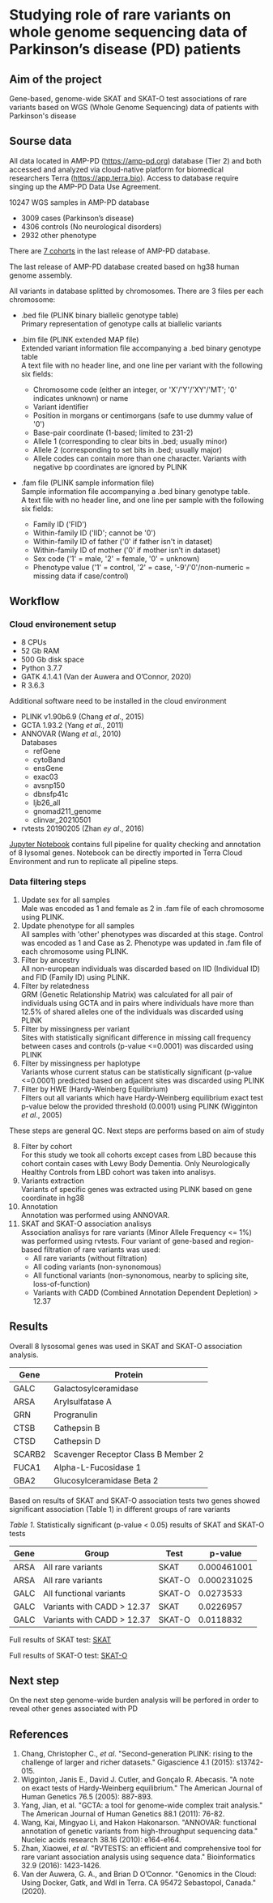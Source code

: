 # Studying role of rare variants on whole genome sequencing data of Parkinson’s disease (PD) patients

## Aim of the project

Gene-based, genome-wide SKAT and SKAT-O test associations of rare variants based on WGS (Whole Genome Sequencing) data of patients with Parkinson's disease

## Sourse data

All data located in AMP-PD (<https://amp-pd.org>) database (Tier 2) and both accessed and analyzed via cloud-native platform for biomedical researchers Terra (<https://app.terra.bio>). Access to database require singing up the AMP-PD Data Use Agreement.

10247 WGS samples in AMP-PD database

- 3009 cases (Parkinson’s disease)
- 4306 controls (No neurological disorders)
- 2932 other phenotype

There are [7 cohorts](https://amp-pd.org/unified-cohorts) in the last release of AMP-PD database.

The last release of AMP-PD database created based on hg38 human genome assembly.

All variants in database splitted by chromosomes. There are 3 files per each chromosome:

- .bed file (PLINK binary biallelic genotype table)  
  Primary representation of genotype calls at biallelic variants
- .bim file (PLINK extended MAP file)  
  Extended variant information file accompanying a .bed binary genotype table  
  A text file with no header line, and one line per variant with the following six fields:

  - Chromosome code (either an integer, or 'X'/'Y'/'XY'/'MT'; '0' indicates unknown) or name  
  - Variant identifier  
  - Position in morgans or centimorgans (safe to use dummy value of '0')  
  - Base-pair coordinate (1-based; limited to 231-2)  
  - Allele 1 (corresponding to clear bits in .bed; usually minor)  
  - Allele 2 (corresponding to set bits in .bed; usually major)  
  - Allele codes can contain more than one character. Variants with negative bp coordinates are ignored by PLINK  
- .fam file (PLINK sample information file)  
  Sample information file accompanying a .bed binary genotype table.  
  A text file with no header line, and one line per sample with the following six fields:

  - Family ID ('FID')  
  - Within-family ID ('IID'; cannot be '0')  
  - Within-family ID of father ('0' if father isn't in dataset)  
  - Within-family ID of mother ('0' if mother isn't in dataset)  
  - Sex code ('1' = male, '2' = female, '0' = unknown)  
  - Phenotype value ('1' = control, '2' = case, '-9'/'0'/non-numeric = missing data if case/control)  

## Workflow

### Cloud environement setup

- 8 CPUs
- 52 Gb RAM
- 500 Gb disk space
- Python 3.7.7
- GATK 4.1.4.1 (Van der Auwera and O’Connor, 2020)
- R 3.6.3

Additional software need to be installed in the cloud environment

- PLINK v1.90b6.9 (Chang *et al*., 2015)
- GCTA 1.93.2 (Yang *et al*., 2011)
- ANNOVAR  (Wang *et al*., 2010)  
  Databases
  - refGene
  - cytoBand
  - ensGene
  - exac03
  - avsnp150
  - dbnsfp41c
  - ljb26_all
  - gnomad211_genome
  - clinvar_20210501
- rvtests 20190205 (Zhan *ey al*., 2016)

[Jupyter Notebook](rare_variants_lysosomal_genes.ipynb) contains full pipeline for quality checking and annotation of 8 lysomal genes. Notebook can be directly imported in Terra Cloud Environment and run to replicate all pipeline steps.

### Data filtering steps

1. Update sex for all samples  
   Male was encoded as 1 and female as 2 in .fam file of each chromosome using PLINK.
2. Update phenotype for all samples  
   All samples with 'other' phenotypes was discarded at this stage. Control was encoded as 1 and Case as 2. Phenotype was updated in .fam file of each chromosome using PLINK.
3. Filter by ancestry  
   All non-european individuals was discarded based on IID (Individual ID) and FID (Family ID) using PLINK.
4. Filter by relatedness  
   GRM (Genetic Relationship Matrix) was calculated for all pair of individuals using GCTA and in pairs where individuals have more than 12.5% of shared alleles one of the individuals was discarded using PLINK
5. Filter by missingness per variant  
   Sites with statistically significant difference in missing call frequency between cases and controls (p-value <=0.0001) was discarded using PLINK
6. Filter by missingness per haplotype  
   Variants whose current status can be statistically significant (p-value <=0.0001) predicted based on adjacent sites was discarded using PLINK
7. Filter by HWE (Hardy-Weinberg Equilibrium)  
   Filters out all variants which have Hardy-Weinberg equilibrium exact test p-value below the provided threshold (0.0001) using PLINK (Wigginton *et al*., 2005)

These steps are general QC. Next steps are performs based on aim of study

8. Filter by cohort  
   For this study we took all cohorts except cases from LBD because this cohort contain cases with Lewy Body Dementia. Only Neurologically Healthy Controls from LBD cohort was taken into analisys.
9. Variants extraction  
   Variants of specific genes was extracted using PLINK based on gene coordinate in hg38
10. Annotation  
    Annotation was performed using ANNOVAR.
11. SKAT and SKAT-O association analisys  
    Association analisys for rare variants (Minor Allele Frequency <= 1%) was performed using rvtests.
    Four variant of gene-based and region-based filtration of rare variants was used:
    - All rare variants (without filtration)
    - All coding variants (non-synonomous)
    - All functional variants (non-synonomous, nearby to splicing site, loss-of-function)
    - Variants with CADD (Combined Annotation Dependent Depletion) > 12.37

## Results

Overall 8 lysosomal genes was used in SKAT and SKAT-O association analysis.

| Gene   | Protein                             |
| ------ | ----------------------------------- |
| GALC   | Galactosylceramidase                |
| ARSA   | Arylsulfatase A                     |
| GRN    | Progranulin                         |
| CTSB   | Cathepsin B                         |
| CTSD   | Cathepsin D                         |
| SCARB2 | Scavenger Receptor Class B Member 2 |
| FUCA1  | Alpha-L-Fucosidase 1                |
| GBA2   | Glucosylceramidase Beta 2           |

Based on results of SKAT and SKAT-O association tests two genes showed significant association (Table 1) in different groups of rare variants

*Table 1*. Statistically significant (p-value < 0.05) results of SKAT and SKAT-O tests

| Gene | Group                      | Test   | p-value     |
| ---- | -------------------------- | ------ | ----------- |
| ARSA | All rare variants          | SKAT   | 0.000461001 |
| ARSA | All rare variants          | SKAT-O | 0.000231025 |
| GALC | All functional variants    | SKAT-O | 0.0273533   |
| GALC | Variants with CADD > 12.37 | SKAT   | 0.0226957   |
| GALC | Variants with CADD > 12.37 | SKAT-O | 0.0118832   |

Full results of SKAT test: [SKAT](Assoc_results/Skat_summary.csv)

Full results of SKAT-O test: [SKAT-O](/Assoc_results/SkatO_summary.csv)

## Next step

On the next step genome-wide burden analysis will be perfored in order to reveal other genes associated with PD

## References

1. Chang, Christopher C., *et al*. "Second-generation PLINK: rising to the challenge of larger and richer datasets." Gigascience 4.1 (2015): s13742-015.
2. Wigginton, Janis E., David J. Cutler, and Gonçalo R. Abecasis. "A note on exact tests of Hardy-Weinberg equilibrium." The American Journal of Human Genetics 76.5 (2005): 887-893.
3. Yang, Jian, et al. "GCTA: a tool for genome-wide complex trait analysis." The American Journal of Human Genetics 88.1 (2011): 76-82.
4. Wang, Kai, Mingyao Li, and Hakon Hakonarson. "ANNOVAR: functional annotation of genetic variants from high-throughput sequencing data." Nucleic acids research 38.16 (2010): e164-e164.
5. Zhan, Xiaowei, *et al*. "RVTESTS: an efficient and comprehensive tool for rare variant association analysis using sequence data." Bioinformatics 32.9 (2016): 1423-1426.
6. Van der Auwera, G. A., and Brian D O’Connor. "Genomics in the Cloud: Using Docker, Gatk, and Wdl in Terra. CA 95472 Sebastopol, Canada." (2020).
